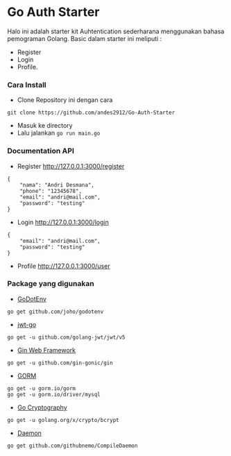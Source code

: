 # Go Auth Starter
Halo ini adalah starter kit Auhtentication sederharana menggunakan bahasa pemograman Golang. Basic dalam starter ini meliputi : 
- Register 
- Login
- Profile.

### Cara Install
- Clone Repository ini dengan cara
```
git clone https://github.com/andes2912/Go-Auth-Starter
```
- Masuk ke directory
- Lalu jalankan ``` go run main.go ```

### Documentation API
- Register http://127.0.0.1:3000/register
```
{
    "nama": "Andri Desmana",
    "phone": "12345678",
    "email": "andri@mail.com",
    "password": "testing"
}
```

- Login http://127.0.0.1:3000/login
```
{
    "email": "andri@mail.com",
    "password": "testing"
}
```
- Profile http://127.0.0.1:3000/user

### Package yang digunakan
- [GoDotEnv](https://github.com/joho/godotenv)
``` 
go get github.com/joho/godotenv
```

- [jwt-go](https://github.com/golang-jwt/jwt)
```
go get -u github.com/golang-jwt/jwt/v5
```

- [Gin Web Framework](https://gin-gonic.com/)
```
go get -u github.com/gin-gonic/gin
```

- [GORM](https://gorm.io/)
```
go get -u gorm.io/gorm
go get -u gorm.io/driver/mysql
```
- [Go Cryptography](https://pkg.go.dev/golang.org/x/crypto#section-readme)
```
go get -u golang.org/x/crypto/bcrypt
```

- [Daemon](https://github.com/githubnemo/CompileDaemon)
```
go get github.com/githubnemo/CompileDaemon
```
